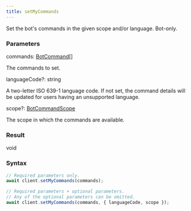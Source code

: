 ```yaml
---
title: setMyCommands
---
```


Set the bot's commands in the given scope and/or language. Bot-only.


### Parameters 

<div class="flex flex-col gap-3"><div><div class="font-mono"><span class="font-bold">commands</span><span class="opacity-50">:</span> <a href="/gh/types/botcommand"  >BotCommand</a><span class="opacity-50">[]</span></div><div class="pl-3"><div class="no-margin">

The commands to set.

</div></div></div><div class="flex flex-col gap-3"><div><div class="flex gap-2"><div class="font-mono p" id="p_languageCode" data-anchor><span class="font-bold">languageCode</span><span class="opacity-50"><span title="Optional" class="cursor-help">?</span>:</span> <span>string</span></div></div><div class="pl-3"><div class="no-margin">

A two-letter ISO 639-1 language code. If not set, the command details will be updated for users having an unsupported language.

</div></div></div><div><div class="flex gap-2"><div class="font-mono p" id="p_scope" data-anchor><span class="font-bold">scope</span><span class="opacity-50"><span title="Optional" class="cursor-help">?</span>:</span> <a href="/gh/types/botcommandscope"  >BotCommandScope</a></div></div><div class="pl-3"><div class="no-margin">

The scope in which the commands are available.

</div></div></div></div></div>

### Result 

<div class="font-mono"><span>void</span></div>

### Syntax

```ts
// Required parameters only.
await client.setMyCommands(commands);

// Required parameters + optional parameters.
// Any of the optional parameters can be omitted.
await client.setMyCommands(commands, { languageCode, scope });
```



